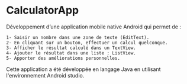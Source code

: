 # CalculatorApp

Développement d’une application mobile native Android qui permet de :
  
    1- Saisir un nombre dans une zone de texte (EditText). 
    2- En cliquant sur un bouton, effectuer un calcul quelconque. 
    3- Afficher le résultat calculé dans un TextView. 
    4- Ajouter le résultat dans une liste : ListView. 
    5- Apporter des améliorations personnelles. 

Cette application a été développée en langage Java en utilisant l'environnement Android studio.
